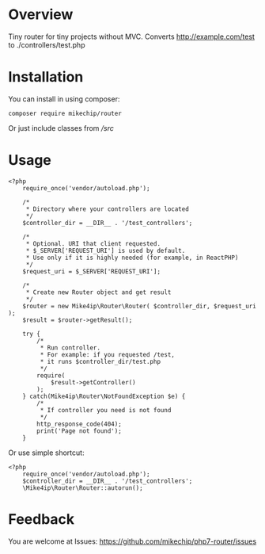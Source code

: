 # Overview

Tiny router for tiny projects without MVC.
Converts http://example.com/test to ./controllers/test.php

# Installation

You can install in using composer:

`composer require mikechip/router`

Or just include classes from _/src_

# Usage

```
<?php
    require_once('vendor/autoload.php');

    /*
     * Directory where your controllers are located
     */
    $controller_dir = __DIR__ . '/test_controllers';

    /*
     * Optional. URI that client requested.
     * $_SERVER['REQUEST_URI'] is used by default.
     * Use only if it is highly needed (for example, in ReactPHP)
     */
    $request_uri = $_SERVER['REQUEST_URI'];

    /*
     * Create new Router object and get result
     */
    $router = new Mike4ip\Router\Router( $controller_dir, $request_uri );
    $result = $router->getResult();

    try {
        /*
         * Run controller.
         * For example: if you requested /test,
         * it runs $controller_dir/test.php
         */
        require(
            $result->getController()
        );
    } catch(Mike4ip\Router\NotFoundException $e) {
        /*
         * If controller you need is not found
         */
        http_response_code(404);
        print('Page not found');
    }
```

Or use simple shortcut:

```
<?php
    require_once('vendor/autoload.php');
    $controller_dir = __DIR__ . '/test_controllers';
    \Mike4ip\Router\Router::autorun();
```

# Feedback

You are welcome at Issues: https://github.com/mikechip/php7-router/issues
